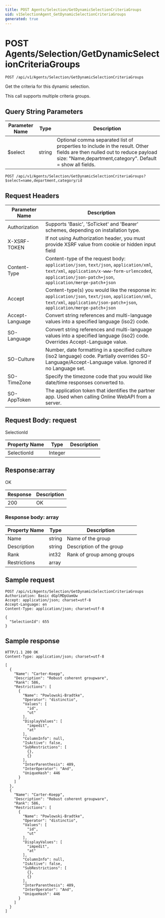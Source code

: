 ```yaml
---
title: POST Agents/Selection/GetDynamicSelectionCriteriaGroups
uid: v1SelectionAgent_GetDynamicSelectionCriteriaGroups
generated: true
---
```


# POST Agents/Selection/GetDynamicSelectionCriteriaGroups

```http
POST /api/v1/Agents/Selection/GetDynamicSelectionCriteriaGroups
```

Get the criteria for this dynamic selection.


This call supports multiple criteria groups.






## Query String Parameters

| Parameter Name | Type |  Description |
|----------------|------|--------------|
| $select | string |  Optional comma separated list of properties to include in the result. Other fields are then nulled out to reduce payload size: "Name,department,category". Default = show all fields. |

```http
POST /api/v1/Agents/Selection/GetDynamicSelectionCriteriaGroups?$select=name,department,category/id
```


## Request Headers

| Parameter Name | Description |
|----------------|-------------|
| Authorization  | Supports 'Basic', 'SoTicket' and 'Bearer' schemes, depending on installation type. |
| X-XSRF-TOKEN   | If not using Authorization header, you must provide XSRF value from cookie or hidden input field |
| Content-Type | Content-type of the request body: `application/json`, `text/json`, `application/xml`, `text/xml`, `application/x-www-form-urlencoded`, `application/json-patch+json`, `application/merge-patch+json` |
| Accept         | Content-type(s) you would like the response in: `application/json`, `text/json`, `application/xml`, `text/xml`, `application/json-patch+json`, `application/merge-patch+json` |
| Accept-Language | Convert string references and multi-language values into a specified language (iso2) code. |
| SO-Language | Convert string references and multi-language values into a specified language (iso2) code. Overrides Accept-Language value. |
| SO-Culture | Number, date formatting in a specified culture (iso2 language) code. Partially overrides SO-Language/Accept-Language value. Ignored if no Language set. |
| SO-TimeZone | Specify the timezone code that you would like date/time responses converted to. |
| SO-AppToken | The application token that identifies the partner app. Used when calling Online WebAPI from a server. |

## Request Body: request 

SelectionId 

| Property Name | Type |  Description |
|----------------|------|--------------|
| SelectionId | Integer |  |

## Response:array

OK

| Response | Description |
|----------------|-------------|
| 200 | OK |

### Response body: array

| Property Name | Type |  Description |
|----------------|------|--------------|
| Name | string | Name of the group |
| Description | string | Description of the group |
| Rank | int32 | Rank of group among groups |
| Restrictions | array |  |

## Sample request

```http!
POST /api/v1/Agents/Selection/GetDynamicSelectionCriteriaGroups
Authorization: Basic dGplMDpUamUw
Accept: application/json; charset=utf-8
Accept-Language: en
Content-Type: application/json; charset=utf-8

{
  "SelectionId": 655
}
```

## Sample response

```http_
HTTP/1.1 200 OK
Content-Type: application/json; charset=utf-8

[
  {
    "Name": "Carter-Koepp",
    "Description": "Robust coherent groupware",
    "Rank": 586,
    "Restrictions": [
      {
        "Name": "Powlowski-Bradtke",
        "Operator": "distinctio",
        "Values": [
          "id",
          "ut"
        ],
        "DisplayValues": [
          "impedit",
          "at"
        ],
        "ColumnInfo": null,
        "IsActive": false,
        "SubRestrictions": [
          {},
          {}
        ],
        "InterParenthesis": 409,
        "InterOperator": "And",
        "UniqueHash": 446
      }
    ]
  },
  {
    "Name": "Carter-Koepp",
    "Description": "Robust coherent groupware",
    "Rank": 586,
    "Restrictions": [
      {
        "Name": "Powlowski-Bradtke",
        "Operator": "distinctio",
        "Values": [
          "id",
          "ut"
        ],
        "DisplayValues": [
          "impedit",
          "at"
        ],
        "ColumnInfo": null,
        "IsActive": false,
        "SubRestrictions": [
          {},
          {}
        ],
        "InterParenthesis": 409,
        "InterOperator": "And",
        "UniqueHash": 446
      }
    ]
  }
]
```